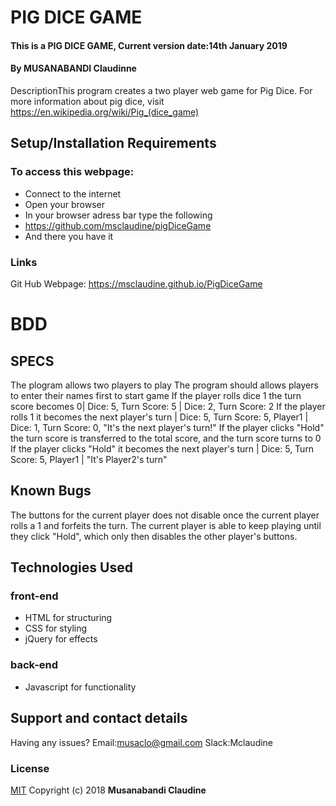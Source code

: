 # PIG DICE GAME

#### This is a PIG DICE GAME, Current version date:14th January 2019

#### By **MUSANABANDI Claudinne**

DescriptionThis program creates a two player web game for Pig Dice. For more information about pig dice, visit https://en.wikipedia.org/wiki/Pig_(dice_game)

## Setup/Installation Requirements

### To access this webpage:

- Connect to the internet
- Open your browser
- In your browser adress bar type the following
- https://github.com/msclaudine/pigDiceGame
- And there you have it

### Links

Git Hub Webpage: https://msclaudine.github.io/PigDiceGame

# BDD

## SPECS

The plogram allows two players to play
The program should allows players to enter their names first to start game
If the player rolls dice 1 the turn score becomes 0| Dice: 5, Turn Score: 5 | Dice: 2, Turn Score: 2
If the player rolls 1 it becomes the next player's turn | Dice: 5, Turn Score: 5, Player1 | Dice: 1, Turn Score: 0, "It's the next player's turn!"
If the player clicks "Hold" the turn score is transferred to the total score, and the turn score turns to 0
If the player clicks "Hold" it becomes the next player's turn | Dice: 5, Turn Score: 5, Player1 | "It's Player2's turn"

## Known Bugs

The buttons for the current player does not disable once the current player rolls a 1 and forfeits the turn. The current player is able to keep playing until they click "Hold", which only then disables the other player's buttons.

## Technologies Used

### front-end

- HTML for structuring
- CSS for styling
- jQuery for effects

### back-end

- Javascript for functionality

## Support and contact details

Having any issues?
Email:musaclo@gmail.com
Slack:Mclaudine

### License

[MIT](https://choosealicense.com/licenses/mit/)
Copyright (c) 2018 **Musanabandi Claudine**
